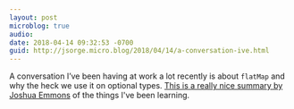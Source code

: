 ```yaml
---
layout: post
microblog: true
audio: 
date: 2018-04-14 09:32:53 -0700
guid: http://jsorge.micro.blog/2018/04/14/a-conversation-ive.html
---
```

A conversation I’ve been having at work a lot recently is about `flatMap` and why the heck we use it on optional types. [This is a really nice summary by Joshua Emmons](http://www.figure.ink/blog/2018/3/29/optionals-as-collections) of the things I've been learning.
